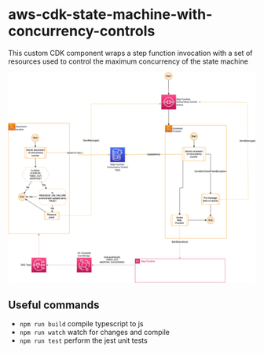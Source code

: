 # aws-cdk-state-machine-with-concurrency-controls

This custom CDK component wraps a step function invocation with a set of resources used to control the maximum concurrency of the state machine 

![](./images/architecture.png)

## Useful commands

* `npm run build`   compile typescript to js
* `npm run watch`   watch for changes and compile
* `npm run test`    perform the jest unit tests
